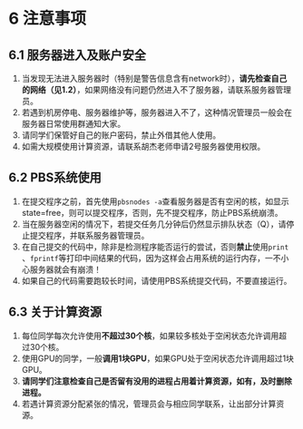 # 6 注意事项

## 6.1 服务器进入及账户安全

1. 当发现无法进入服务器时（特别是警告信息含有network时），**请先检查自己的网络（见1.2）**，如果网络没有问题仍然进入不了服务器，请联系服务器管理员。
2. 若遇到机房停电、服务器维护等，服务器进入不了，这种情况管理员一般会在服务器日常使用群通知大家。
3. 请同学们保管好自己的账户密码，禁止外借其他人使用。
4. 如需大规模使用计算资源，请联系胡杰老师申请2号服务器使用权限。
## 6.2 PBS系统使用

1. 在提交程序之前，首先使用`pbsnodes -a`查看服务器是否有空闲的核，如显示state=free，则可以提交程序，否则，先不提交程序，防止PBS系统崩溃。
2. 当在服务器空闲的情况下，若提交任务几分钟后仍然显示排队状态（Q），请停止提交程序，并联系服务器管理员。
3. 在自己提交的代码中，除非是检测程序能否运行的尝试，否则**禁止**使用`print` 、`fprintf`等打印中间结果的代码，因为这样会占用系统的运行内存，一不小心服务器就会有崩溃！
4. 如果自己的代码需要跑较长时间，请使用PBS系统提交代码，不要直接运行。

## 6.3 关于计算资源

1. 每位同学每次允许使用**不超过30个核**，如果较多核处于空闲状态允许调用超过30个核。
2. 使用GPU的同学，一般**调用1块GPU**，如果GPU处于空闲状态允许调用超过1块GPU。
3. **请同学们注意检查自己是否留有没用的进程占用着计算资源，如有，及时删除进程。**
4. 若遇计算资源分配紧张的情况，管理员会与相应同学联系，让出部分计算资源。
